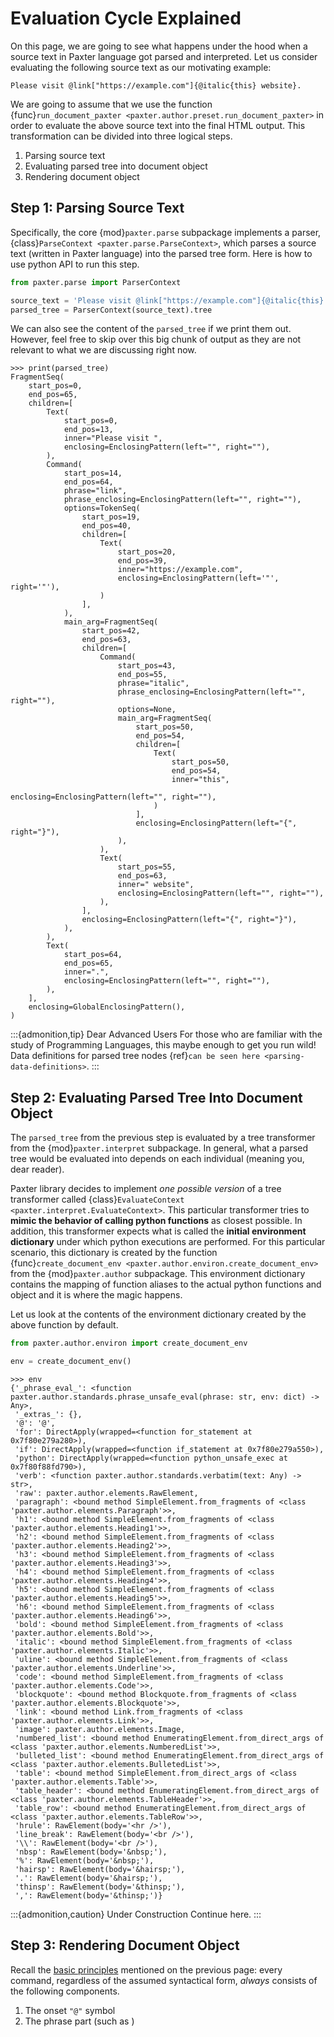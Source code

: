 # Evaluation Cycle Explained

On this page, we are going to see what happens under the hood
when a source text in Paxter language got parsed and interpreted.
Let us consider evaluating the following source text as our motivating example:

```paxter
Please visit @link["https://example.com"]{@italic{this} website}.
```

We are going to assume that we use the function
{func}`run_document_paxter <paxter.author.preset.run_document_paxter>`
in order to evaluate the above source text into the final HTML output.
This transformation can be divided into three logical steps.

1. Parsing source text
2. Evaluating parsed tree into document object
3. Rendering document object


## Step 1: Parsing Source Text

Specifically, the core {mod}`paxter.parse` subpackage
implements a parser, {class}`ParseContext <paxter.parse.ParseContext>`,
which parses a source text (written in Paxter language) into the parsed tree form.
Here is how to use python API to run this step.
   
```python
from paxter.parse import ParserContext

source_text = 'Please visit @link["https://example.com"]{@italic{this} website}.'
parsed_tree = ParserContext(source_text).tree
```

We can also see the content of the `parsed_tree` if we print them out.
However, feel free to skip over this big chunk of output
as they are not relevant to what we are discussing right now.

```pycon
>>> print(parsed_tree)
FragmentSeq(
    start_pos=0,
    end_pos=65,
    children=[
        Text(
            start_pos=0,
            end_pos=13,
            inner="Please visit ",
            enclosing=EnclosingPattern(left="", right=""),
        ),
        Command(
            start_pos=14,
            end_pos=64,
            phrase="link",
            phrase_enclosing=EnclosingPattern(left="", right=""),
            options=TokenSeq(
                start_pos=19,
                end_pos=40,
                children=[
                    Text(
                        start_pos=20,
                        end_pos=39,
                        inner="https://example.com",
                        enclosing=EnclosingPattern(left='"', right='"'),
                    )
                ],
            ),
            main_arg=FragmentSeq(
                start_pos=42,
                end_pos=63,
                children=[
                    Command(
                        start_pos=43,
                        end_pos=55,
                        phrase="italic",
                        phrase_enclosing=EnclosingPattern(left="", right=""),
                        options=None,
                        main_arg=FragmentSeq(
                            start_pos=50,
                            end_pos=54,
                            children=[
                                Text(
                                    start_pos=50,
                                    end_pos=54,
                                    inner="this",
                                    enclosing=EnclosingPattern(left="", right=""),
                                )
                            ],
                            enclosing=EnclosingPattern(left="{", right="}"),
                        ),
                    ),
                    Text(
                        start_pos=55,
                        end_pos=63,
                        inner=" website",
                        enclosing=EnclosingPattern(left="", right=""),
                    ),
                ],
                enclosing=EnclosingPattern(left="{", right="}"),
            ),
        ),
        Text(
            start_pos=64,
            end_pos=65,
            inner=".",
            enclosing=EnclosingPattern(left="", right=""),
        ),
    ],
    enclosing=GlobalEnclosingPattern(),
)
```

:::{admonition,tip} Dear Advanced Users
For those who are familiar with the study of Programming Languages,
this maybe enough to get you run wild!
Data definitions for parsed tree nodes
{ref}`can be seen here <parsing-data-definitions>`. 
:::   


## Step 2: Evaluating Parsed Tree Into Document Object
   
The `parsed_tree` from the previous step is evaluated
by a tree transformer from the {mod}`paxter.interpret` subpackage.
In general, what a parsed tree would be evaluated into
depends on each individual (meaning you, dear reader).

Paxter library decides to implement _one possible version_ of a tree transformer
called {class}`EvaluateContext <paxter.interpret.EvaluateContext>`.
This particular transformer tries to 
**mimic the behavior of calling python functions** as closest possible.
In addition, this transformer expects what is called 
the **initial environment dictionary**  under which python executions are performed.
For this particular scenario, this dictionary is created by the function
{func}`create_document_env <paxter.author.environ.create_document_env>`
from the {mod}`paxter.author` subpackage.
This environment dictionary contains the mapping of
function aliases to the actual python functions and object
and it is where the magic happens.

Let us look at the contents of the environment dictionary
created by the above function by default.

```python
from paxter.author.environ import create_document_env

env = create_document_env()
```

```pycon
>>> env
{'_phrase_eval_': <function paxter.author.standards.phrase_unsafe_eval(phrase: str, env: dict) -> Any>,
 '_extras_': {},
 '@': '@',
 'for': DirectApply(wrapped=<function for_statement at 0x7f80e279a280>),
 'if': DirectApply(wrapped=<function if_statement at 0x7f80e279a550>),
 'python': DirectApply(wrapped=<function python_unsafe_exec at 0x7f80f88fd790>),
 'verb': <function paxter.author.standards.verbatim(text: Any) -> str>,
 'raw': paxter.author.elements.RawElement,
 'paragraph': <bound method SimpleElement.from_fragments of <class 'paxter.author.elements.Paragraph'>>,
 'h1': <bound method SimpleElement.from_fragments of <class 'paxter.author.elements.Heading1'>>,
 'h2': <bound method SimpleElement.from_fragments of <class 'paxter.author.elements.Heading2'>>,
 'h3': <bound method SimpleElement.from_fragments of <class 'paxter.author.elements.Heading3'>>,
 'h4': <bound method SimpleElement.from_fragments of <class 'paxter.author.elements.Heading4'>>,
 'h5': <bound method SimpleElement.from_fragments of <class 'paxter.author.elements.Heading5'>>,
 'h6': <bound method SimpleElement.from_fragments of <class 'paxter.author.elements.Heading6'>>,
 'bold': <bound method SimpleElement.from_fragments of <class 'paxter.author.elements.Bold'>>,
 'italic': <bound method SimpleElement.from_fragments of <class 'paxter.author.elements.Italic'>>,
 'uline': <bound method SimpleElement.from_fragments of <class 'paxter.author.elements.Underline'>>,
 'code': <bound method SimpleElement.from_fragments of <class 'paxter.author.elements.Code'>>,
 'blockquote': <bound method Blockquote.from_fragments of <class 'paxter.author.elements.Blockquote'>>,
 'link': <bound method Link.from_fragments of <class 'paxter.author.elements.Link'>>,
 'image': paxter.author.elements.Image,
 'numbered_list': <bound method EnumeratingElement.from_direct_args of <class 'paxter.author.elements.NumberedList'>>,
 'bulleted_list': <bound method EnumeratingElement.from_direct_args of <class 'paxter.author.elements.BulletedList'>>,
 'table': <bound method SimpleElement.from_direct_args of <class 'paxter.author.elements.Table'>>,
 'table_header': <bound method EnumeratingElement.from_direct_args of <class 'paxter.author.elements.TableHeader'>>,
 'table_row': <bound method EnumeratingElement.from_direct_args of <class 'paxter.author.elements.TableRow'>>,
 'hrule': RawElement(body='<hr />'),
 'line_break': RawElement(body='<br />'),
 '\\': RawElement(body='<br />'),
 'nbsp': RawElement(body='&nbsp;'),
 '%': RawElement(body='&nbsp;'),
 'hairsp': RawElement(body='&hairsp;'),
 '.': RawElement(body='&hairsp;'),
 'thinsp': RawElement(body='&thinsp;'),
 ',': RawElement(body='&thinsp;')}
```

:::{admonition,caution} Under Construction
Continue here.
:::

## Step 3: Rendering Document Object

Recall the [basic principles](command-a-basic-building-block)
mentioned on the previous page:
every command, regardless of the assumed syntactical form,
_always_ consists of the following components.

1. The onset `"@"` symbol
2. The phrase part (such as )

